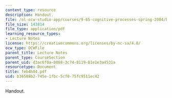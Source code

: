 ```yaml
---
content_type: resource
description: Handout.
file: /ol-ocw-studio-app/courses/9-65-cognitive-processes-spring-2004/b36588b2745e1fbc5cf075fc9511ec42_feb4h04.pdf
file_size: 143814
file_type: application/pdf
learning_resource_types:
- Lecture Notes
license: https://creativecommons.org/licenses/by-nc-sa/4.0/
ocw_type: OCWFile
parent_title: Lecture Notes
parent_type: CourseSection
parent_uid: d3ac6f0a-0868-3c74-8119-81e1e3a4531a
resourcetype: Document
title: feb4h04.pdf
uid: b36588b2-745e-1fbc-5cf0-75fc9511ec42
---
```

Handout.
